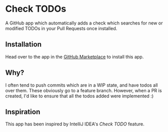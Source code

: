 # Check TODOs
A GitHub app which automatically adds a check which searches for new or modified TODOs in your Pull Requests once installed.

## Installation
Head over to the app in the [GitHub Marketplace](https://github.com/apps/check-todo) to install this app.

## Why?
I often tend to push commits which are in a WIP state, and have todos all over them. These obviously go to a feature branch. However, when a PR is created, I'd like to ensure that all the todos added were implemented :)

## Inspiration
This app has been inspired by IntelliJ IDEA's *Check TODO* feature.
